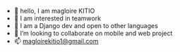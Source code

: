 - 👋 hello, I am magloire KITIO
- 👀 I am interested in teamwork
- 🌱 I am a Django dev and open to other languages
- 💞️ I’m looking to collaborate on mobile and web project 
- 📫 magloirekitio1@gmail.com
